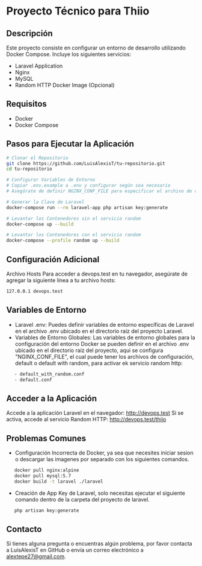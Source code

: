 # Proyecto Técnico para Thiio

## Descripción

Este proyecto consiste en configurar un entorno de desarrollo utilizando Docker Compose. Incluye los siguientes servicios:

- Laravel Application
- Nginx
- MySQL
- Random HTTP Docker Image (Opcional)

## Requisitos

- Docker
- Docker Compose

## Pasos para Ejecutar la Aplicación

```sh
# Clonar el Repositorio
git clone https://github.com/LuisAlexisT/tu-repositorio.git
cd tu-repositorio

# Configurar Variables de Entorno
# Copiar .env.example a .env y configurar según sea necesario
# Asegúrate de definir NGINX_CONF_FILE para especificar el archivo de configuración de Nginx a utilizar

# Generar la Clave de Laravel
docker-compose run --rm laravel-app php artisan key:generate

# Levantar los Contenedores sin el servicio random
docker-compose up --build

# Levantar los Contenedores con el servicio random
docker-compose --profile random up --build
```

## Configuración Adicional
Archivo Hosts
Para acceder a devops.test en tu navegador, asegúrate de agregar la siguiente línea a tu archivo hosts:
```sh
127.0.0.1 devops.test
```

## Variables de Entorno
- Laravel .env: Puedes definir variables de entorno específicas de Laravel en el archivo .env ubicado en el directorio raíz del proyecto Laravel.
- Variables de Entorno Globales: Las variables de entorno globales para la configuración del entorno Docker se pueden definir en el archivo .env ubicado en el directorio raíz del proyecto, aqui se configura "NGINX_CONF_FILE", el cual puede tener los archivos de configuración, default o default with  random, para activar ek servicio random http:
```sh
   - default_with_random.conf
   - default.conf
```

## Acceder a la Aplicación
Accede a la aplicación Laravel en el navegador: http://devops.test
Si se activa, accede al servicio Random HTTP: http://devops.test/thiio

## Problemas Comunes
- Configuración Incorrecta de Docker, ya sea que necesites iniciar sesion o descargar las imagenes por separado con los siguientes comandos.
```sh
   docker pull nginx:alpine
   docker pull mysql:5.7
   docker build -t laravel ./laravel
```
- Creación de App Key de Laravel, solo necesitas ejecutar el siguiente comando dentro de la carpeta del proyecto de laravel.
```sh
   php artisan key:generate
```
## Contacto
Si tienes alguna pregunta o encuentras algún problema, por favor contacta a LuisAlexisT en GitHub o envía un correo electrónico a alextepe27@gmail.com.